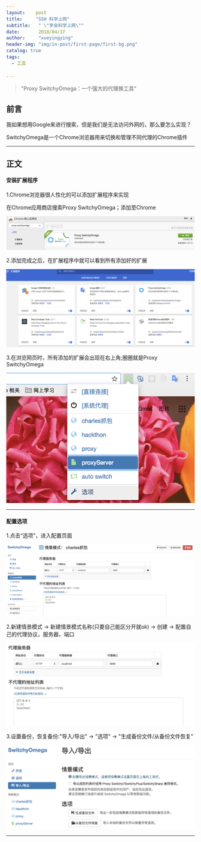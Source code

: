 ```yaml
---
layout:    post
title:     "SSH 科学上网"
subtitle:   " \"学会科学上网\""
date:       2018/04/17
author:     "xueyingying"
header-img: "img/in-post/first-page/first-bg.png"
catalog: true
tags:
  - 工具

---
```


>"Proxy SwitchyOmega：一个强大的代理换工具"  


## 前言

我如果想用Google来进行搜索，但是我们是无法访问外网的，那么要怎么实现？

SwitchyOmega是一个Chrome浏览器用来切换和管理不同代理的Chrome插件

---

## 正文

#### 安装扩展程序

1.Chrome浏览器很人性化的可以添加扩展程序来实现

在Chrome应用商店搜索Proxy SwitchyOmega；添加至Chrome

![Alt text](/img/in-post/ssh/SSH.png)

2.添加完成之后，在扩展程序中就可以看到所有添加好的扩展

![Alt text](/img/in-post/ssh/kuozhan.png)

3.在浏览网页时，所有添加的扩展会出现在右上角;圈圈就是Proxy SwitchyOmega

![Alt text](/img/in-post/ssh/chrome.png)

---

#### 配置选项

1.点击“选项”，进入配置页面

![Alt text](/img/in-post/ssh/moshi.png)

2.新建情景模式 -> 新建情景模式名称(只要自己能区分开就ok) -> 创建 -> 配置自己的代理协议，服务器，端口

 ![Alt text](/img/in-post/ssh/set-guize.png)

3.设置备份，恢复备份:"导入/导出" -> "选项" -> "生成备份文件/从备份文件恢复"

 ![Alt text](/img/in-post/ssh/set-beifen.png)

---





